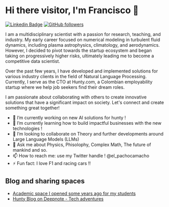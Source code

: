 # Hi there visitor, I'm Francisco 👋

[![Linkedin Badge](https://img.shields.io/badge/-myLinkedIn-blue?style=social&logo=Linkedin&logoColor=blue&link=https://www.linkedin.com/in/francisco-camacho-29b0b942/)](https://www.linkedin.com/in/francisco-camacho-29b0b942/)
[![GitHub followers](https://img.shields.io/github/followers/yourusername.svg?style=social&label=Follow&maxAge=2592000)](https://github.com/pachocamacho1990/?tab=followers)

I am a multidisciplinary scientist with a passion for research, teaching, and industry. My early career focused on numerical modeling in turbulent fluid dynamics, including plasma astrophysics, climatology, and aerodynamics. However, I decided to pivot towards the startup ecosystem and began taking on progressively higher risks, ultimately leading me to become a competitive data scientist.

Over the past few years, I have developed and implemented solutions for various industry clients in the field of Natural Language Processing. Currently, I serve as the CTO at Hunty.com, a Colombian employability startup where we help job seekers find their dream roles.

I am passionate about collaborating with others to create innovative solutions that have a significant impact on society. Let's connect and create something great together!

- 🔭 I’m currently working on new AI solutions for hunty !
- 🌱 I’m currently learning how to build impactful businesses with the new technologies !
- 👯 I’m looking to collaborate on Theory and further developments around Large Language Models (LLMs)
- 💬 Ask me about Physics, Phisolophy, Complex Math, The future of mankind and so. 
- 📫 How to reach me: use my Twitter handle ! @el_pachocamacho
- ⚡ Fun fact: I love F1 and racing cars !! 


## Blog and sharing spaces

- [Academic space I opened some years ago for my students](https://www.youtube.com/channel/UCN_Se2c0PWb0He-f_BHc0Ww)
- [Hunty Blog on Deepnote - Tech adventures](https://deepnote.com/@huntyjobs)


